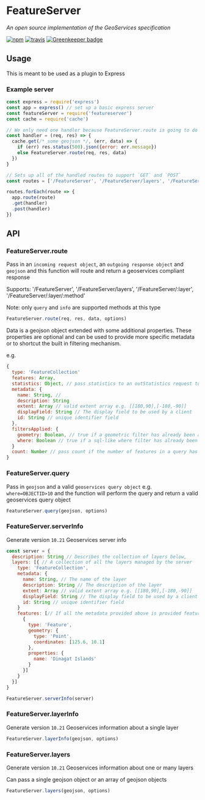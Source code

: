 # FeatureServer

*An open source implementation of the GeoServices specification*

[![npm][npm-image]][npm-url]
[![travis][travis-image]][travis-url]
[![Greenkeeper badge][greenkeeper-image]][greenkeeper-url]

## Usage

This is meant to be used as a plugin to Express

### Example server
```js
const express = require('express')
const app = express() // set up a basic express server
const featureServer = require('featureserver')
const cache = require('cache')

// We only need one handler because FeatureServer.route is going to do all the work
const handler = (req, res) => {
  cache.get(/* some geojson */, (err, data) => {
    if (err) res.status(500).json({error: err.message})
    else FeatureServer.route(req, res, data)
  })
}

// Sets up all of the handled routes to support `GET` and `POST`
const routes = ['/FeatureServer', '/FeatureServer/layers', '/FeatureServer/:layer', '/FeatureServer/:layer/:method']

routes.forEach(route => {
  app.route(route)
  .get(handler)
  .post(handler)
})
```

## API

### FeatureServer.route
Pass in an `incoming request object`, an `outgoing response object` and `geojson` and this function will route and return a geoservices compliant response

Supports: '/FeatureServer', '/FeatureServer/layers', '/FeatureServer/:layer', '/FeatureServer/:layer/:method'

Note: only `query` and `info` are supported methods at this type

```js
FeatureServer.route(req, res, data, options)
```

Data is a geojson object extended with some additional properties. These properties are optional and can be used to provide more specific metadata or to shortcut the built in filtering mechanism.

e.g.
```js
{
  type: 'FeatureCollection'
  features: Array,
  statistics: Object, // pass statistics to an outStatistics request to or else they will be calculated from geojson features passed in
  metadata: {
    name: String, //
    description: String
    extent: Array // valid extent array e.g. [[180,90],[-180,-90]]
    displayField: String // The display field to be used by a client
    id: String // unique identifier field
  },
  filtersApplied: {
    geometry: Boolean, // true if a geometric filter has already been applied to the data
    where: Boolean // true if a sql-like where filter has already been applied to the data
  }
  count: Number // pass count if the number of features in a query has been precalculated
}
```

### FeatureServer.query
Pass in `geojson` and a valid `geoservices query object` e.g. `where=OBJECTID>10` and the function will perform the query and return a valid geoservices query object

```js
FeatureServer.query(geojson, options)
```

### FeatureServer.serverInfo
Generate version `10.21` Geoservices server info
```js
const server = {
  description: String // Describes the collection of layers below,
  layers: [{ // A collection of all the layers managed by the server
    type: 'FeatureCollection',
    metadata: {
      name: String, // The name of the layer
      description: String // The description of the layer
      extent: Array // valid extent array e.g. [[180,90],[-180,-90]]
      displayField: String // The display field to be used by a client
      id: String // unique identifier field
    }
    features: [// If all the metadata provided above is provided features are optional.
      {
        type: 'Feature',
        geometry: {
          type: 'Point',
          coordinates: [125.6, 10.1]
        },
        properties: {
          name: 'Dinagat Islands'
        }
      }]
    }
  }]
}

FeatureServer.serverInfo(server)
```

### FeatureServer.layerInfo
Generate version `10.21` Geoservices information about a single layer
```js
FeatureServer.layerInfo(geojson, options)
```

### FeatureServer.layers
Generate version `10.21` Geoservices information about one or many layers

Can pass a single geojson object or an array of geojson objects
```js
FeatureServer.layers(geojson, options)
```

[npm-image]: https://img.shields.io/npm/v/featureserver.svg?style=flat-square
[npm-url]: https://www.npmjs.com/package/featureserver
[travis-image]: https://img.shields.io/travis/FeatureServer/FeatureServer.svg?style=flat-square
[travis-url]: https://travis-ci.org/FeatureServer/FeatureServer
[greenkeeper-image]: https://badges.greenkeeper.io/FeatureServer/FeatureServer.svg
[greenkeeper-url]: https://greenkeeper.io/
